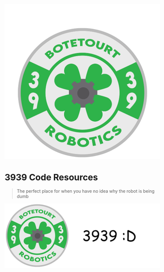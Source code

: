 ![logo](coverlogo.png)

# 3939 Code Resources

> The perfect place for when you have no idea why the robot is being dumb

<!-- background image -->

![](coverwallpaper.png)
